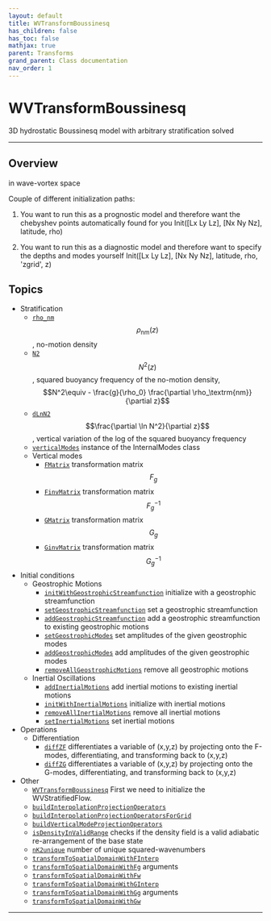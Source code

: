 ```yaml
---
layout: default
title: WVTransformBoussinesq
has_children: false
has_toc: false
mathjax: true
parent: Transforms
grand_parent: Class documentation
nav_order: 1
---
```


#  WVTransformBoussinesq

3D hydrostatic Boussinesq model with arbitrary stratification solved


---

## Overview
  in wave-vortex space
 
  Couple of different initialization paths:
  1) You want to run this as a prognostic model and therefore want
     the chebyshev points automatically found for you
        Init([Lx Ly Lz], [Nx Ny Nz], latitude, rho)
 
  2) You want to run this as a diagnostic model and therefore want
     to specify the depths and modes yourself
        Init([Lx Ly Lz], [Nx Ny Nz], latitude, rho, 'zgrid', z)


## Topics
+ Stratification
  + [`rho_nm`](/classes/transforms/wvtransformboussinesq/rho_nm.html) $$\rho_\textrm{nm}(z)$$, no-motion density
  + [`N2`](/classes/transforms/wvtransformboussinesq/n2.html) $$N^2(z)$$, squared buoyancy frequency of the no-motion density, $$N^2\equiv - \frac{g}{\rho_0} \frac{\partial \rho_\textrm{nm}}{\partial z}$$
  + [`dLnN2`](/classes/transforms/wvtransformboussinesq/dlnn2.html) $$\frac{\partial \ln N^2}{\partial z}$$, vertical variation of the log of the squared buoyancy frequency
  + [`verticalModes`](/classes/transforms/wvtransformboussinesq/verticalmodes.html) instance of the InternalModes class
  + Vertical modes
    + [`FMatrix`](/classes/transforms/wvtransformboussinesq/fmatrix.html) transformation matrix $$F_g$$
    + [`FinvMatrix`](/classes/transforms/wvtransformboussinesq/finvmatrix.html) transformation matrix $$F_g^{-1}$$
    + [`GMatrix`](/classes/transforms/wvtransformboussinesq/gmatrix.html) transformation matrix $$G_g$$
    + [`GinvMatrix`](/classes/transforms/wvtransformboussinesq/ginvmatrix.html) transformation matrix $$G_g^{-1}$$
+ Initial conditions
  + Geostrophic Motions
    + [`initWithGeostrophicStreamfunction`](/classes/transforms/wvtransformboussinesq/initwithgeostrophicstreamfunction.html) initialize with a geostrophic streamfunction
    + [`setGeostrophicStreamfunction`](/classes/transforms/wvtransformboussinesq/setgeostrophicstreamfunction.html) set a geostrophic streamfunction
    + [`addGeostrophicStreamfunction`](/classes/transforms/wvtransformboussinesq/addgeostrophicstreamfunction.html) add a geostrophic streamfunction to existing geostrophic motions
    + [`setGeostrophicModes`](/classes/transforms/wvtransformboussinesq/setgeostrophicmodes.html) set amplitudes of the given geostrophic modes
    + [`addGeostrophicModes`](/classes/transforms/wvtransformboussinesq/addgeostrophicmodes.html) add amplitudes of the given geostrophic modes
    + [`removeAllGeostrophicMotions`](/classes/transforms/wvtransformboussinesq/removeallgeostrophicmotions.html) remove all geostrophic motions
  + Inertial Oscillations
    + [`addInertialMotions`](/classes/transforms/wvtransformboussinesq/addinertialmotions.html) add inertial motions to existing inertial motions
    + [`initWithInertialMotions`](/classes/transforms/wvtransformboussinesq/initwithinertialmotions.html) initialize with inertial motions
    + [`removeAllInertialMotions`](/classes/transforms/wvtransformboussinesq/removeallinertialmotions.html) remove all inertial motions
    + [`setInertialMotions`](/classes/transforms/wvtransformboussinesq/setinertialmotions.html) set inertial motions
+ Operations
  + Differentiation
    + [`diffZF`](/classes/transforms/wvtransformboussinesq/diffzf.html) differentiates a variable of (x,y,z) by projecting onto the F-modes, differentiating, and transforming back to (x,y,z)
    + [`diffZG`](/classes/transforms/wvtransformboussinesq/diffzg.html) differentiates a variable of (x,y,z) by projecting onto the G-modes, differentiating, and transforming back to (x,y,z)
+ Other
  + [`WVTransformBoussinesq`](/classes/transforms/wvtransformboussinesq/wvtransformboussinesq.html) First we need to initialize the WVStratifiedFlow.
  + [`buildInterpolationProjectionOperators`](/classes/transforms/wvtransformboussinesq/buildinterpolationprojectionoperators.html) 
  + [`buildInterpolationProjectionOperatorsForGrid`](/classes/transforms/wvtransformboussinesq/buildinterpolationprojectionoperatorsforgrid.html) 
  + [`buildVerticalModeProjectionOperators`](/classes/transforms/wvtransformboussinesq/buildverticalmodeprojectionoperators.html) 
  + [`isDensityInValidRange`](/classes/transforms/wvtransformboussinesq/isdensityinvalidrange.html) checks if the density field is a valid adiabatic re-arrangement of the base state
  + [`nK2unique`](/classes/transforms/wvtransformboussinesq/nk2unique.html) number of unique squared-wavenumbers
  + [`transformToSpatialDomainWithFInterp`](/classes/transforms/wvtransformboussinesq/transformtospatialdomainwithfinterp.html) 
  + [`transformToSpatialDomainWithFg`](/classes/transforms/wvtransformboussinesq/transformtospatialdomainwithfg.html) arguments
  + [`transformToSpatialDomainWithFw`](/classes/transforms/wvtransformboussinesq/transformtospatialdomainwithfw.html) 
  + [`transformToSpatialDomainWithGInterp`](/classes/transforms/wvtransformboussinesq/transformtospatialdomainwithginterp.html) 
  + [`transformToSpatialDomainWithGg`](/classes/transforms/wvtransformboussinesq/transformtospatialdomainwithgg.html) arguments
  + [`transformToSpatialDomainWithGw`](/classes/transforms/wvtransformboussinesq/transformtospatialdomainwithgw.html) 


---